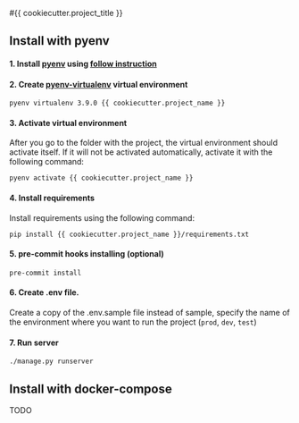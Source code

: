 #{{ cookiecutter.project_title }}


## Install with pyenv
#### 1. Install [pyenv](https://github.com/pyenv/pyenv) using [follow instruction](https://github.com/pyenv/pyenv#installation)
#### 2. Create [pyenv-virtualenv](https://github.com/pyenv/pyenv-virtualenv) virtual environment
```shell
pyenv virtualenv 3.9.0 {{ cookiecutter.project_name }}
```
#### 3. Activate virtual environment
After you go to the folder with the project, the virtual environment should activate itself. If it will not be activated automatically, activate it with the following command:
```shell
pyenv activate {{ cookiecutter.project_name }}
```
#### 4. Install requirements
Install requirements using the following command:
```shell
pip install {{ cookiecutter.project_name }}/requirements.txt
```

#### 5. pre-commit hooks installing (optional)
```shell
pre-commit install 
```

#### 6. Create .env file.
Create a copy of the .env.sample file instead of sample, specify the name of the environment where you want to run the project (`prod`, `dev`, `test`)


#### 7. Run server
```shell
./manage.py runserver
```


## Install with docker-compose
TODO